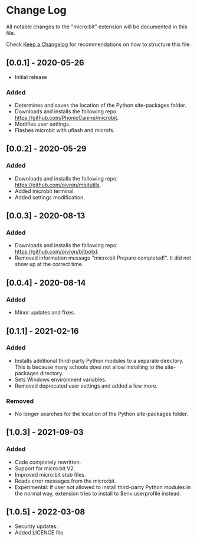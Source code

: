 # Change Log

All notable changes to the "micro:bit" extension will be documented in this file.

Check [Keep a Changelog](http://keepachangelog.com/) for recommendations on how to structure this file.

## [0.0.1] - 2020-05-26

- Initial release

### Added
* Determines and saves the location of the Python site-packages folder.
* Downloads and installs the following repo: https://github.com/PhonicCanine/microbit.
* Modifies user settings.
* Flashes microbit with uflash and microfs.

## [0.0.2] - 2020-05-29

### Added
* Downloads and installs the following repo: https://github.com/oivron/mbitutils.
* Added microbit terminal.
* Added settings modification.

## [0.0.3] - 2020-08-13

### Added
* Downloads and installs the following repo: https://github.com/oivron/bitbotxl.
* Removed information message "micro:bit Prepare completed!". It did not show up at the correct time.

## [0.0.4] - 2020-08-14

### Added
* Minor updates and fixes.

## [0.1.1] - 2021-02-16

### Added
* Installs additional third-party Python modules to a separate directory. This is because many schools does not allow installing to the site-packages directory.
* Sets Windows environment variables.
* Removed deprecated user settings and added a few more.

### Removed
* No longer searches for the location of the Python site-packages folder.

## [1.0.3] - 2021-09-03

### Added
* Code completely rewritten.
* Support for micro:bit V2.
* Improved micro:bit stub files.
* Reads error messages from the micro:bit.
* Experimental: If user not allowed to install third-party Python modules in the normal way, extension tries to install to $env:userprofile instead.

## [1.0.5] - 2022-03-08

* Security updates.
* Added LICENCE file.